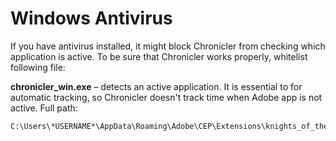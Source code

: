 # Windows Antivirus

If you have antivirus installed, it might block Chronicler from checking which application is active. To be sure that Chronicler works properly, whitelist following file:

**chronicler\_win.exe** – detects an active application. It is essential to for automatic tracking, so Chronicler doesn't track time when Adobe app is not active. Full path:

```
C:\Users\*USERNAME*\AppData\Roaming\Adobe\CEP\Extensions\knights_of_the_editing_table.chronicler\assets\exec\chronicler_win.exe
```
